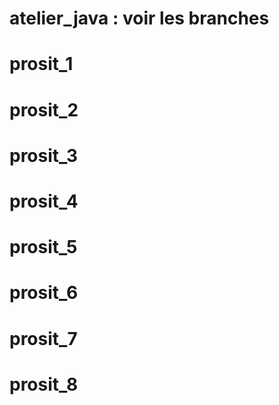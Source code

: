 # atelier_java : voir les branches 
# prosit_1 
# prosit_2
# prosit_3 
# prosit_4 
# prosit_5 
# prosit_6 
# prosit_7 
# prosit_8
